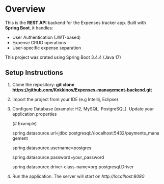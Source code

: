 # Overview

This is the **REST API** backend for the Expenses tracker app.
Built with **Spring Boot**, it handles:
* User Authentication (JWT-based)
* Expense CRUD operations
* User-specific expense separation

This project was crated using Spring Boot 3.4.4 (Java 17)

## Setup Instructions

1. Clone the repository: **git clone https://github.com/Kokkinos/Expenses-management-backend.git**

3. Import the project from your IDE (e.g Intellij, Eclipse)
4. Configure Database (example: H2, MySQL, PostgreSQL). Update your application.properties

   (# Example)
   
     spring.datasource.url=jdbc:postgresql://localhost:5432/payments_management
     
     spring.datasource.username=postgres
     
     spring.datasource.password=your_password
     
     spring.datasource.driver-class-name=org.postgresql.Driver

5. Run the application.
   The server will start on _http://localhost:8080_
  
